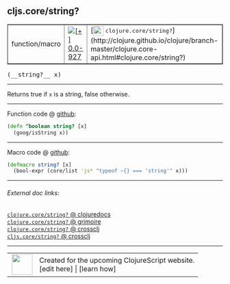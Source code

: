 ## cljs.core/string?



 <table border="1">
<tr>
<td>function/macro</td>
<td><a href="https://github.com/cljsinfo/cljs-api-docs/tree/0.0-927"><img valign="middle" alt="[+] 0.0-927" title="Added in 0.0-927" src="https://img.shields.io/badge/+-0.0--927-lightgrey.svg"></a> </td>
<td>
[<img height="24px" valign="middle" src="http://i.imgur.com/1GjPKvB.png"> <samp>clojure.core/string?</samp>](http://clojure.github.io/clojure/branch-master/clojure.core-api.html#clojure.core/string?)
</td>
</tr>
</table>


 <samp>
(__string?__ x)<br>
</samp>

---

Returns true if `x` is a string, false otherwise.



---






Function code @ [github](https://github.com/clojure/clojurescript/blob/r2197/src/cljs/cljs/core.cljs#L103-L104):

```clj
(defn ^boolean string? [x]
  (goog/isString x))
```

<!--
Repo - tag - source tree - lines:

 <pre>
clojurescript @ r2197
└── src
    └── cljs
        └── cljs
            └── <ins>[core.cljs:103-104](https://github.com/clojure/clojurescript/blob/r2197/src/cljs/cljs/core.cljs#L103-L104)</ins>
</pre>

-->

---

Macro code @ [github](https://github.com/clojure/clojurescript/blob/r2197/src/clj/cljs/core.clj#L296-L297):

```clj
(defmacro string? [x]
  (bool-expr (core/list 'js* "typeof ~{} === 'string'" x)))
```

<!--
Repo - tag - source tree - lines:

 <pre>
clojurescript @ r2197
└── src
    └── clj
        └── cljs
            └── <ins>[core.clj:296-297](https://github.com/clojure/clojurescript/blob/r2197/src/clj/cljs/core.clj#L296-L297)</ins>
</pre>
-->

---


###### External doc links:

[`clojure.core/string?` @ clojuredocs](http://clojuredocs.org/clojure.core/string_q)<br>
[`clojure.core/string?` @ grimoire](http://conj.io/store/v1/org.clojure/clojure/1.7.0-beta3/clj/clojure.core/string%3F/)<br>
[`clojure.core/string?` @ crossclj](http://crossclj.info/fun/clojure.core/string%3F.html)<br>
[`cljs.core/string?` @ crossclj](http://crossclj.info/fun/cljs.core.cljs/string%3F.html)<br>

---

 <table>
<tr><td>
<img valign="middle" align="right" width="48px" src="http://i.imgur.com/Hi20huC.png">
</td><td>
Created for the upcoming ClojureScript website.<br>
[edit here] | [learn how]
</td></tr></table>

[edit here]:https://github.com/cljsinfo/cljs-api-docs/blob/master/cljsdoc/cljs.core/stringQMARK.cljsdoc
[learn how]:https://github.com/cljsinfo/cljs-api-docs/wiki/cljsdoc-files

<!--

This information was too distracting to show to readers, but I'll leave it
commented here since it is helpful to:

- pretty-print the data used to generate this document
- and show how to retrieve that data



The API data for this symbol:

```clj
{:description "Returns true if `x` is a string, false otherwise.",
 :return-type boolean,
 :ns "cljs.core",
 :name "string?",
 :signature ["[x]"],
 :history [["+" "0.0-927"]],
 :type "function/macro",
 :full-name-encode "cljs.core/stringQMARK",
 :source {:code "(defn ^boolean string? [x]\n  (goog/isString x))",
          :title "Function code",
          :repo "clojurescript",
          :tag "r2197",
          :filename "src/cljs/cljs/core.cljs",
          :lines [103 104]},
 :extra-sources [{:code "(defmacro string? [x]\n  (bool-expr (core/list 'js* \"typeof ~{} === 'string'\" x)))",
                  :title "Macro code",
                  :repo "clojurescript",
                  :tag "r2197",
                  :filename "src/clj/cljs/core.clj",
                  :lines [296 297]}],
 :full-name "cljs.core/string?",
 :clj-symbol "clojure.core/string?"}

```

Retrieve the API data for this symbol:

```clj
;; from Clojure REPL
(require '[clojure.edn :as edn])
(-> (slurp "https://raw.githubusercontent.com/cljsinfo/cljs-api-docs/catalog/cljs-api.edn")
    (edn/read-string)
    (get-in [:symbols "cljs.core/string?"]))
```

-->
